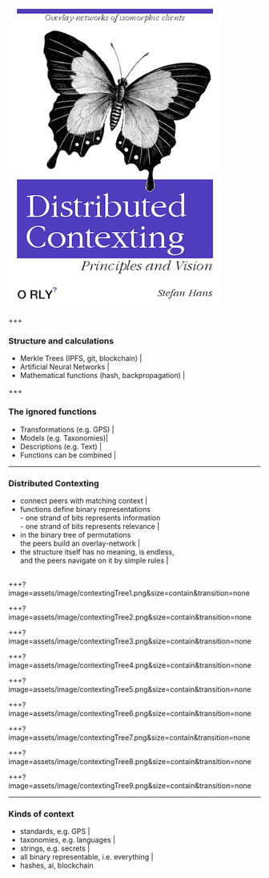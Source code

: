 

![Distributed Contexting](assets/image/Distributed-Contexting.png)

+++



### Structure and calculations

- Merkle Trees (IPFS, git, blockchain) |
- Artificial Neural Networks |
- Mathematical functions (hash, backpropagation) |

+++

### The ignored functions 

- Transformations (e.g. GPS) |
- Models (e.g. Taxonomies)|
- Descriptions (e.g. Text) |
- Functions can be combined |

---

### Distributed Contexting

- connect peers with matching context |
- functions define binary representations <br> - one strand of bits represents information <br> - one strand of bits represents relevance |
- in the binary tree of permutations <br> the peers build an overlay-network |
- the structure itself has no meaning, is endless, <br> and the peers navigate on it by simple rules |
<br> <br>

+++?image=assets/image/contextingTree1.png&size=contain&transition=none

+++?image=assets/image/contextingTree2.png&size=contain&transition=none

+++?image=assets/image/contextingTree3.png&size=contain&transition=none

+++?image=assets/image/contextingTree4.png&size=contain&transition=none

+++?image=assets/image/contextingTree5.png&size=contain&transition=none

+++?image=assets/image/contextingTree6.png&size=contain&transition=none

+++?image=assets/image/contextingTree7.png&size=contain&transition=none

+++?image=assets/image/contextingTree8.png&size=contain&transition=none

+++?image=assets/image/contextingTree9.png&size=contain&transition=none


---

### Kinds of context

- standards, e.g. GPS |
- taxonomies, e.g. languages |
- strings, e.g. secrets |
- all binary representable, i.e. everything |
- hashes, ai, blockchain
